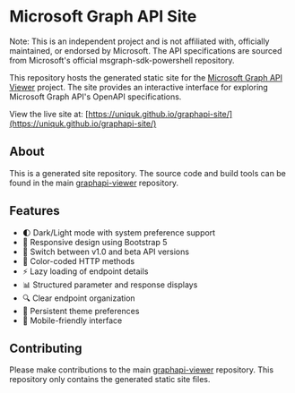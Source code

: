 # Microsoft Graph API Site

Note: This is an independent project and is not affiliated with, officially maintained, or endorsed by Microsoft. The API specifications are sourced from Microsoft's official msgraph-sdk-powershell repository.

This repository hosts the generated static site for the [Microsoft Graph API Viewer](https://github.com/uniQuk/GraphAPI-Viewer) project. The site provides an interactive interface for exploring Microsoft Graph API's OpenAPI specifications.

View the live site at: [https://uniquk.github.io/graphapi-site/](https://uniquk.github.io/graphapi-site/)

## About

This is a generated site repository. The source code and build tools can be found in the main [graphapi-viewer](https://github.com/uniQuk/GraphAPI-Viewer) repository.

## Features

- 🌓 Dark/Light mode with system preference support
- 📱 Responsive design using Bootstrap 5
- 🔄 Switch between v1.0 and beta API versions
- 🎨 Color-coded HTTP methods
- ⚡ Lazy loading of endpoint details
- 📊 Structured parameter and response displays
- 🔍 Clear endpoint organization
- 💾 Persistent theme preferences
- 📱 Mobile-friendly interface

## Contributing

Please make contributions to the main [graphapi-viewer](https://github.com/microsoftgraph/graphapi-viewer) repository. This repository only contains the generated static site files.

